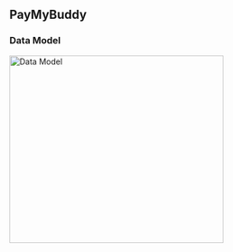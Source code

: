 ## PayMyBuddy

### Data Model
<img width="379" height="332" alt="Data Model" src="https://github.com/user-attachments/assets/3299280e-ab9b-4d2a-906b-52a6faec2b1f" />
